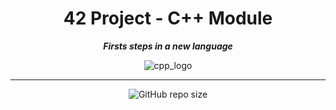 <h1 align="center">
	42 Project - C++ Module
</h1>

<p align="center">
	<b><i> Firsts steps in a new language </i></b>
</p>

<p align="center">
	<img src="https://raw.githubusercontent.com/ayogun/42-project-badges/refs/heads/main/badges/cppe.png" alt="cpp_logo" />
</p>

---
<p align="center">
<!-- 	<img src="https://img.shields.io/badge/Score-100-green?style=none&logo=42" alt="Score project : 100"/> -->
<!-- 	<img alt="Static Badge" src="https://img.shields.io/badge/Outstanding-0-blue?style=none&logo=42"> -->
	<img alt="GitHub repo size" src="https://img.shields.io/github/repo-size/LeSabreDeDieu/Module_cpp?style=none&logo=github">
</p>
